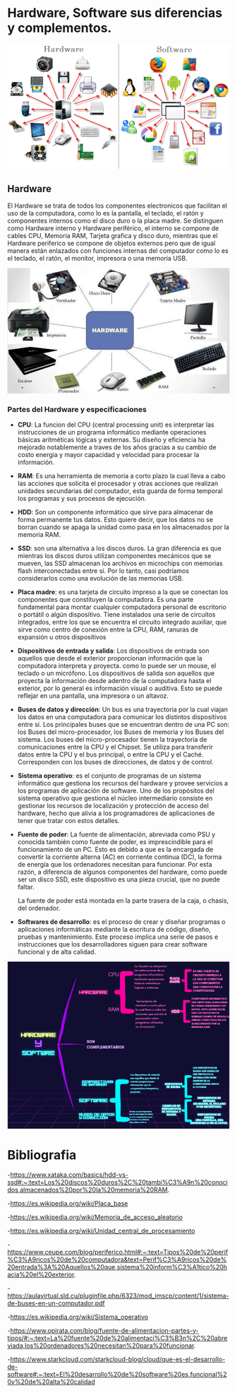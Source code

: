 # Hardware, Software sus diferencias y complementos.
![alt text](image-1.png)
## Hardware
El Hardware se trata de todos los componentes electronicos que facilitan el uso de la computadora, como lo es la pantalla, el teclado, el ratón y componentes internos como el disco duro o la placa madre. Se distinguen como Hardware interno y Hardware periférico, el interno se compone de cables CPU, Memoria RAM, Tarjeta grafica y disco duro, mientras que el Hardware periferico se compone de objetos externos pero que de igual manera están enlazados con funciones internas del computador como lo es el teclado, el ratón, el monitor, impresora o una memoria USB.

![alt text](image.png)
### Partes del Hardware y especificaciones  

- **CPU**: La funcion del CPU (central processing unit) es interpretar las instrucciones de un programa informático mediante operaciones básicas aritméticas lógicas y externas. Su diseño y eficiencia ha mejorado notablemente a traves de los años gracias a su cambio de costo energia y mayor capacidad y velocidad para procesar la información.

- **RAM**: Es una herramienta de memoria a corto plazo la cual lleva a cabo las acciones que solicita el procesador y otras acciones que realizan unidades secundarias del computador, esta guarda de forma temporal los programas y sus procesos de ejecución.

- **HDD**: Son un componente informático que sirve para almacenar de forma permanente tus datos. Esto quiere decir, que los datos no se borran cuando se apaga la unidad como pasa en los almacenados por la memoria RAM. 

- **SSD**:  son una alternativa a los discos duros. La gran diferencia es que mientras los discos duros utilizan componentes mecánicos que se mueven, las SSD almacenan los archivos en microchips con memorias flash interconectadas entre sí. Por lo tanto, casi podríamos considerarlos como una evolución de las memorias USB.

- **Placa madre**: es una tarjeta de circuito impreso a la que se conectan los componentes que constituyen la computadora. Es una parte fundamental para montar cualquier computadora personal de escritorio o portátil o algún dispositivo. Tiene instalados una serie de circuitos integrados, entre los que se encuentra el circuito integrado auxiliar, que sirve como centro de conexión entre la CPU, RAM, ranuras de expansión u otros dispositivos

- **Dispositivos de entrada y salida**: Los dispositivos de entrada son aquellos que desde el exterior proporcionan información que la computadora interpreta y proyecta. como lo puede ser un mouse, el teclado o un micrófono. Los dispositivos de salida son aquellos que proyecta la información desde adentro de la computadora hasta el exterior, por lo general es información visual o auditiva. Esto se puede reflejar en una pantalla, una impresora o un altavoz.

- **Buses de datos y dirección**: Un bus es una trayectoria por la cual viajan los datos en una computadora para comunicar los distintos dispositivos entre sí. Los principales buses que se encuentran dentro de una PC son: los Buses del micro-procesador, los Buses de memoria y los
Buses del sistema. Los buses del micro-procesador tienen la trayectoria de comunicaciones entre la CPU y el Chipset. Se utiliza para transferir
datos entre la CPU y el bus principal, o entre la CPU y el Caché. Corresponden con los
buses de direcciones, de datos y de control.

- **Sistema operativo**: es el conjunto de programas de un sistema informático que gestiona los recursos del hardware y provee servicios a los programas de aplicación de software. Uno de los propósitos del sistema operativo que gestiona el núcleo intermediario consiste en gestionar los recursos de localización y protección de acceso del hardware, hecho que alivia a los programadores de aplicaciones de tener que tratar con estos detalles. 

- **Fuente de poder**: La fuente de alimentación, abreviada como PSU y conocida también como fuente de poder, es imprescindible para el funcionamiento de un PC.
Esto es debido a que es la encargada de convertir la corriente alterna (AC) en corriente continua (DC), la forma de energía que los ordenadores necesitan para funcionar. Por esta razón, a diferencia de algunos componentes del hardware, como puede ser un disco SSD, este dispositivo es una pieza crucial, que no puede faltar.
 
  La fuente de poder está montada en la parte trasera de la caja, o chasis, del ordenador.

- **Softwares de desarrollo**: es el proceso de crear y diseñar programas o aplicaciones informáticas mediante la escritura de código, diseño, pruebas y mantenimiento. Este proceso implica una serie de pasos e instrucciones que los desarrolladores siguen para crear software funcional y de alta calidad. 

![alt text](<Captura de pantalla 2024-07-24 201348.png>)

# Bibliografia

-https://www.xataka.com/basics/hdd-vs-ssd#:~:text=Los%20discos%20duros%2C%20tambi%C3%A9n%20conocidos,almacenados%20por%20la%20memoria%20RAM.

-https://es.wikipedia.org/wiki/Placa_base

-https://es.wikipedia.org/wiki/Memoria_de_acceso_aleatorio

-https://es.wikipedia.org/wiki/Unidad_central_de_procesamiento

-https://www.ceupe.com/blog/periferico.html#:~:text=Tipos%20de%20perif%C3%A9ricos%20de%20computadora&text=Perif%C3%A9ricos%20de%20entrada%3A%20Aquellos%20que,sistema%20inform%C3%A1tico%20hacia%20el%20exterior.

-https://aulavirtual.sld.cu/pluginfile.php/6323/mod_imscp/content/1/sistema-de-buses-en-un-computador.pdf

-https://es.wikipedia.org/wiki/Sistema_operativo

-https://www.opirata.com/blog/fuente-de-alimentacion-partes-y-tipos/#:~:text=La%20fuente%20de%20alimentaci%C3%B3n%2C%20abreviada,los%20ordenadores%20necesitan%20para%20funcionar.

-https://www.starkcloud.com/starkcloud-blog/cloud/que-es-el-desarrollo-de-software#:~:text=El%20desarrollo%20de%20software%20es,funcional%20y%20de%20alta%20calidad